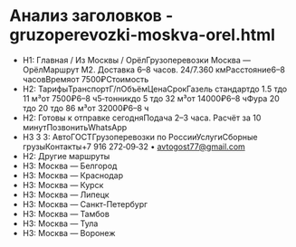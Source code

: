 # Анализ заголовков - gruzoperevozki-moskva-orel.html

- H1: Главная / Из Москвы / ОрёлГрузоперевозки Москва — ОрёлМаршрут М2. Доставка 6–8 часов. 24/7.360 кмРасстояние6–8 часовВремяот 7500₽Стоимость
- H2: ТарифыТранспортГ/пОбъёмЦенаСрокГазель стандартдо 1.5 тдо 11 м³от 7500₽6–8 ч5‑тонникдо 5 тдо 32 м³от 14000₽6–8 чФура 20 тдо 20 тдо 86 м³от 32000₽6–8 ч
- H2: Готовы к отправке сегодняПодача 2–3 часа. Расчёт за 10 минутПозвонитьWhatsApp
- H3
3
3: АвтоГОСТГрузоперевозки по РоссииУслугиСборные грузыКонтакты+7 916 272‑09‑32 • avtogost77@gmail.com
- H2: Другие маршруты
- H3: Москва — Белгород
- H3: Москва — Краснодар
- H3: Москва — Курск
- H3: Москва — Липецк
- H3: Москва — Санкт-Петербург
- H3: Москва — Тамбов
- H3: Москва — Тула
- H3: Москва — Воронеж
